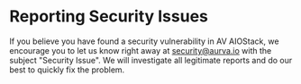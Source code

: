# Reporting Security Issues

If you believe you have found a security vulnerability in AV AIOStack, we encourage you to let us know right away at security@aurva.io with the subject "Security Issue". We will investigate all legitimate reports and do our best to quickly fix the problem.

